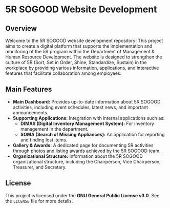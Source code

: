 <h1>5R SOGOOD Website Development</h1>

<h2>Overview</h2>
<p>Welcome to the 5R SOGOOD website development repository! This project aims to create a digital platform that supports the implementation and monitoring of the 5R program within the Department of Management & Human Resource Development. The website is designed to strengthen the culture of 5R (Sort, Set in Order, Shine, Standardize, Sustain) in the workplace by providing various information, applications, and interactive features that facilitate collaboration among employees.</p>

<h2>Main Features</h2>
<ul>
  <li><strong>Main Dashboard:</strong> Provides up-to-date information about 5R SOGOOD activities, including event schedules, latest news, and important announcements.</li>
  <li><strong>Supporting Applications:</strong> Integration with internal applications such as:
    <ul>
      <li><strong>DIMAS (Digital Inventory Management System):</strong> For inventory management in the department.</li>
      <li><strong>SOMA (Search of Missing Appliances):</strong> An application for reporting and finding lost items.</li>
    </ul>
  </li>
  <li><strong>Gallery & Awards:</strong> A dedicated page for documenting 5R activities through photos and listing awards achieved by the 5R SOGOOD team.</li>
  <li><strong>Organizational Structure:</strong> Information about the 5R SOGOOD organizational structure, including the Chairperson, Vice Chairperson, Treasurer, and Secretary.</li>
</ul>

<h2>License</h2>
<p>This project is licensed under the <strong>GNU General Public License v3.0</strong>. See the <code>LICENSE</code> file for more details.</p>
